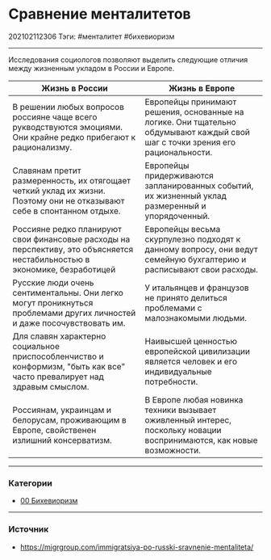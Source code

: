 # Сравнение менталитетов

202102112306
Тэги: #менталитет #бихевиоризм
___

Исследования социологов позволяют выделить следующие отличия между жизненным укладом в России и Европе.

| Жизнь в России                                                                                                             | Жизнь в Европе                                                                                                                 |
| -------------------------------------------------------------------------------------------------------------------------- | ------------------------------------------------------------------------------------------------------------------------------ |
| В решении любых вопросов россияне чаще всего рукводствуются эмоциями. Они крайне редко прибегают к рационализму.           | Европейцы принимают решения, основанные на логике. Они тщательно обдумывают каждый свой шаг с точки зрения его рациональности. |
| Славянам претит размеренность, их отягощает четкий уклад их жизни. Поэтому они не отказывают себе в спонтанном отдыхе.     | Европейцы придерживаются запланированных событий, их жизненный уклад размеренный и упорядоченный.                              |
| Россияне редко планируют свои финансовые расходы на перспективу, это объясняется нестабильностью в экономике, безработицей | Европейцы весьма скурпулезно подходят к данному вопросу, они ведут семейную бухгалтерию и расписывают свои расходы.            |
| Русские люди очень сентиментальны. Они легко могут проникнуться проблемами других личностей и даже посочувствовать им.     | У итальянцев и французов не принято делиться проблемами с малознакомыми людьми.                                                |
| Для славян характерно социальное приспособленчиство и конформизм, "быть как все" часто превалирует над здравым смыслом.    | Наивысшей ценностью европейской цивилизации является человек и его индивидуальные потребности.                                 |
| Россиянам, украинцам и белорусам, проживающим в Европе, свойственен излишний консерватизм.                                 | В Европе любая новинка техники вызывает оживленный интерес, поскольку новации воспринимаются, как новые возможности.           |

___
### Категории
- [00 Бихевиоризм](00%20%D0%91%D0%B8%D1%85%D0%B5%D0%B2%D0%B8%D0%BE%D1%80%D0%B8%D0%B7%D0%BC.md)
___
### Источник
- https://migrgroup.com/immigratsiya-po-russki-sravnenie-mentaliteta/